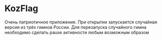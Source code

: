# KozFlag
 Очень патриотичное приложение. При открытии запускается случайная версия из трёх гимнов России. Для перезапуска случайного гимна необходимо сделать pause активности любым возможным образом
